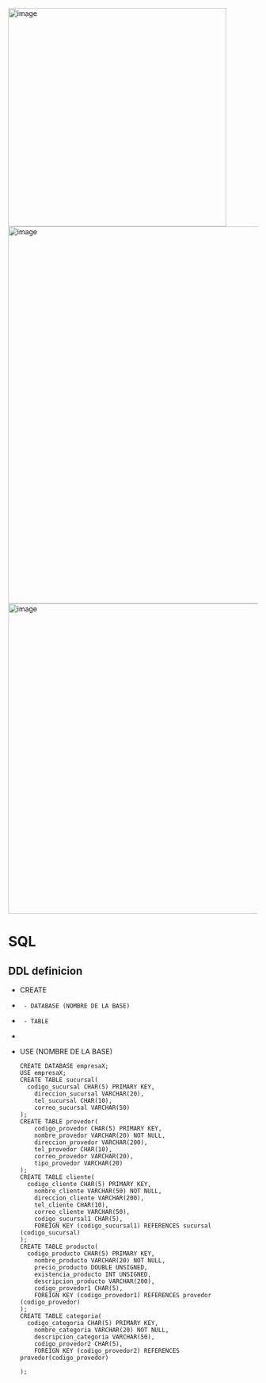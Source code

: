 <img width="440" alt="image" src="https://github.com/user-attachments/assets/b8097685-cd4a-45db-becd-3ab36bbbafa7">
<img width="760" alt="image" src="https://github.com/user-attachments/assets/358ae14c-b661-4836-907e-46726d5a8519">
<img width="625" alt="image" src="https://github.com/user-attachments/assets/75774fe3-f779-4b0d-95cf-70c764028bd7">

# SQL
## DDL definicion
* CREATE
*      - DATABASE (NOMBRE DE LA BASE)
*      - TABLE
*  
* USE (NOMBRE DE LA BASE)


      CREATE DATABASE empresaX;
      USE empresaX;
      CREATE TABLE sucursal(
      	codigo_sucursal CHAR(5) PRIMARY KEY,
          direccion_sucursal VARCHAR(20),
          tel_sucursal CHAR(10),
          correo_sucursal VARCHAR(50)
      );
      CREATE TABLE provedor(
          codigo_provedor CHAR(5) PRIMARY KEY,
          nombre_provedor VARCHAR(20) NOT NULL,
          direccion_provedor VARCHAR(200),
          tel_provedor CHAR(10),
          correo_provedor VARCHAR(20),
          tipo_provedor VARCHAR(20)
      );
      CREATE TABLE cliente(
      	codigo_cliente CHAR(5) PRIMARY KEY,
          nombre_cliente VARCHAR(50) NOT NULL,
          direccion_cliente VARCHAR(200),
          tel_cliente CHAR(10),
          correo_cliente VARCHAR(50),
          codigo_sucursal1 CHAR(5),
          FOREIGN KEY (codigo_sucursal1) REFERENCES sucursal (codigo_sucursal)
      );
      CREATE TABLE producto(
      	codigo_producto CHAR(5) PRIMARY KEY,
          nombre_producto VARCHAR(20) NOT NULL,
          precio_producto DOUBLE UNSIGNED,
          existencia_producto INT UNSIGNED,
          descripcion_producto VARCHAR(200),
          codigo_provedor1 CHAR(5),
          FOREIGN KEY (codigo_provedor1) REFERENCES provedor (codigo_provedor)
      );
      CREATE TABLE categoria(
      	codigo_categoria CHAR(5) PRIMARY KEY,
          nombre_categoria VARCHAR(20) NOT NULL,
          descripcion_categoria VARCHAR(50),
          codigo_provedor2 CHAR(5),
          FOREIGN KEY (codigo_provedor2) REFERENCES provedor(codigo_provedor)
          
      );
